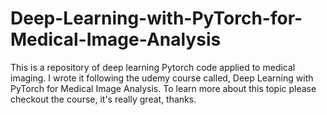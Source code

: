 # Deep-Learning-with-PyTorch-for-Medical-Image-Analysis
This is a repository of deep learning Pytorch code applied to medical imaging. I wrote it following the udemy course called, Deep Learning with PyTorch for Medical Image Analysis. To learn more about this topic please checkout the course, it's really great, thanks.
